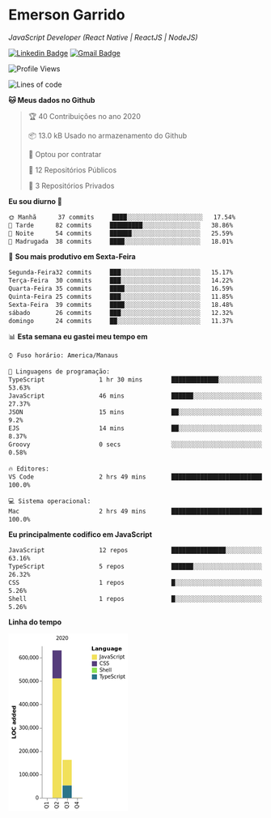 # Emerson **Garrido**

*JavaScript Developer (React Native | ReactJS | NodeJS)*

[![Linkedin Badge](https://img.shields.io/badge/-Emerson%20Garrido-201B2D?style=flat-square&logo=Linkedin&logoColor=white&link=https://www.linkedin.com/in/emersongarrido/)](https://www.linkedin.com/in/emersongarrido/) 
[![Gmail Badge](https://img.shields.io/badge/-suportegarrido@gmail.com-201B2D?style=flat-square&logo=Gmail&logoColor=white&link=mailto:suportegarrido@gmail.com)](mailto:suportegarrido@gmail.com)


<!--START_SECTION:waka-->
![Profile Views](http://img.shields.io/badge/Visualizac%C3%B5es%20do%20perfil-14-blue)

![Lines of code](https://img.shields.io/badge/Desde%20o%20Hello%20World%20eu%20escrevi-1.4%20million%20linhas%20de%20c%C3%B3digo-blue)

**🐱 Meus dados no Github** 

> 🏆 40 Contribuições no ano 2020
 > 
> 📦 13.0 kB Usado no armazenamento do Github 
 > 
> 💼 Optou por contratar
 > 
> 📜 12 Repositórios Públicos
 > 
> 🔑 3 Repositórios Privados 

**Eu sou diurno 🐤** 

```text
🌞 Manhã      37 commits     ████░░░░░░░░░░░░░░░░░░░░░   17.54% 
🌆 Tarde      82 commits     █████████░░░░░░░░░░░░░░░░   38.86% 
🌃 Noite      54 commits     ██████░░░░░░░░░░░░░░░░░░░   25.59% 
🌙 Madrugada  38 commits     ████░░░░░░░░░░░░░░░░░░░░░   18.01%

```
📅 **Sou mais produtivo em Sexta-Feira** 

```text
Segunda-Feira32 commits     ███░░░░░░░░░░░░░░░░░░░░░░   15.17% 
Terça-Feira  30 commits     ███░░░░░░░░░░░░░░░░░░░░░░   14.22% 
Quarta-Feira 35 commits     ████░░░░░░░░░░░░░░░░░░░░░   16.59% 
Quinta-Feira 25 commits     ███░░░░░░░░░░░░░░░░░░░░░░   11.85% 
Sexta-Feira  39 commits     ████░░░░░░░░░░░░░░░░░░░░░   18.48% 
sábado       26 commits     ███░░░░░░░░░░░░░░░░░░░░░░   12.32% 
domingo      24 commits     ██░░░░░░░░░░░░░░░░░░░░░░░   11.37%

```


📊 **Esta semana eu gastei meu tempo em** 

```text
⌚︎ Fuso horário: America/Manaus

💬 Linguagens de programação: 
TypeScript               1 hr 30 mins        █████████████░░░░░░░░░░░░   53.63% 
JavaScript               46 mins             ██████░░░░░░░░░░░░░░░░░░░   27.37% 
JSON                     15 mins             ██░░░░░░░░░░░░░░░░░░░░░░░   9.2% 
EJS                      14 mins             ██░░░░░░░░░░░░░░░░░░░░░░░   8.37% 
Groovy                   0 secs              ░░░░░░░░░░░░░░░░░░░░░░░░░   0.58%

🔥 Editores: 
VS Code                  2 hrs 49 mins       █████████████████████████   100.0%

💻 Sistema operacional: 
Mac                      2 hrs 49 mins       █████████████████████████   100.0%

```

**Eu principalmente codifico em JavaScript** 

```text
JavaScript               12 repos            ███████████████░░░░░░░░░░   63.16% 
TypeScript               5 repos             ██████░░░░░░░░░░░░░░░░░░░   26.32% 
CSS                      1 repos             █░░░░░░░░░░░░░░░░░░░░░░░░   5.26% 
Shell                    1 repos             █░░░░░░░░░░░░░░░░░░░░░░░░   5.26%

```


**Linha do tempo**

![Chart not found](https://github.com/EmersonGarrido/EmersonGarrido/blob/master/charts/bar_graph.png) 


<!--END_SECTION:waka-->